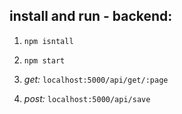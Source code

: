 ## **install and run - backend:**

1. `npm isntall` 
2. `npm start`


3. _get:_ `localhost:5000/api/get/:page`
4. _post:_ `localhost:5000/api/save`